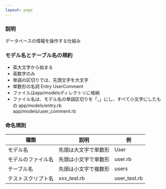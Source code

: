 ```yaml
---
layout: page
---
```

### 説明
データベースの情報を操作する仕組み

### モデル名とテーブル名の規約
* 英大文字から始まる
* 英数字のみ
* 単語の区切りでは、先頭文字を大文字
* 単数形の名詞
        Entry
        UserComment
* ファイルはapp/modelsディレクトリに格納
* ファイル名は、モデル名の単語区切りを「_」にし、すべて小文字にしたもの
        app/models/entry.rb<br />app/models/user_comment.rb

### 命名規則

種類        | 説明          | 例
--------- | ----------- | ------------
モデル名   | 先頭は大文字で単数形  | User
モデルのファイル名 | 先頭は小文字で単数形  | user.rb
テーブル名     | 先頭は小文字で複数形  | users
テストスクリプト名 | xxx_test.rb | user_test.rb